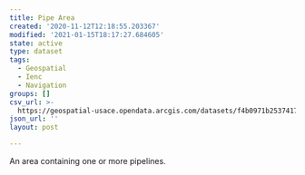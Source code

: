 ```yaml
---
title: Pipe Area
created: '2020-11-12T12:18:55.203367'
modified: '2021-01-15T18:17:27.684605'
state: active
type: dataset
tags:
  - Geospatial
  - Ienc
  - Navigation
groups: []
csv_url: >-
  https://geospatial-usace.opendata.arcgis.com/datasets/f4b0971b253741748c3465b81c4371dd_0.csv?outSR=%7B%22latestWkid%22%3A4326%2C%22wkid%22%3A4326%7D
json_url: ''
layout: post

---
```

An area containing one or more pipelines.
